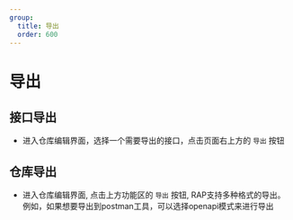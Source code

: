 ```yaml
---
group:
  title: 导出
  order: 600
---
```


# 导出
## 接口导出

- 进入仓库编辑界面，选择一个需要导出的接口，点击页面右上方的 `导出` 按钮

<code src="./component/export_zh.tsx" inline=true></code>
## 仓库导出

- 进入仓库编辑界面, 点击上方功能区的 `导出` 按钮, RAP支持多种格式的导出。例如，如果想要导出到postman工具，可以选择openapi模式来进行导出

<code src="./component/export_repo_zh.tsx" inline=true></code>